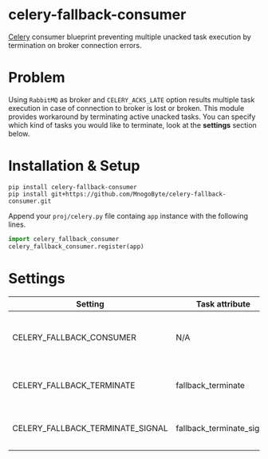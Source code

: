 # celery-fallback-consumer

[Celery](http://celeryproject.org) consumer blueprint preventing multiple unacked task execution by termination on broker connection errors.

# Problem

Using `RabbitMQ` as broker and `CELERY_ACKS_LATE` option
results multiple task execution in case of connection to broker is lost or broken.
This module provides workaround by terminating active unacked tasks.
You can specify which kind of tasks you would like to terminate, look at the **settings** section below.

# Installation & Setup
```#bash
pip install celery-fallback-consumer
pip install git+https://github.com/MnogoByte/celery-fallback-consumer.git
```

Append your `proj/celery.py` file containg `app` instance with the following lines.

```python
import celery_fallback_consumer
celery_fallback_consumer.register(app)
```

# Settings

| Setting | Task attribute | Default | Description |
| ------- | -------------- | ------- | ----------- |
| CELERY_FALLBACK_CONSUMER | N/A | True | Enables fallback consumer if it has been registered |
| CELERY_FALLBACK_TERMINATE | fallback_terminate | True | Controls terminating unacked task |
| CELERY_FALLBACK_TERMINATE_SIGNAL | fallback_terminate_signal | `SIGTERM` | Specifies signal to send to terminate |
